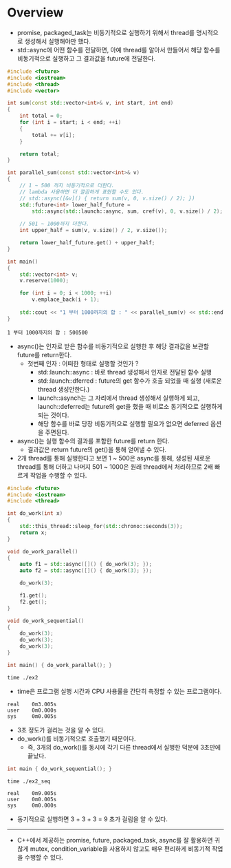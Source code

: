 # Overview
- promise, packaged_task는 비동기적으로 실행하기 위해서 thread를 명시적으로 생성해서 실행해야만 했다.
- std::async에 어떤 함수를 전달하면, 아예 thread를 알아서 만들어서 해당 함수를 비동기적으로 실행하고 그 결과값을 future에 전달한다.

```cpp
#include <future>
#include <iostream>
#include <thread>
#include <vector>

int sum(const std::vector<int>& v, int start, int end)
{
    int total = 0;
    for (int i = start; i < end; ++i)
    {
        total += v[i];
    }

    return total;
}

int parallel_sum(const std::vector<int>& v)
{
    // 1 ~ 500 까지 비동기적으로 더한다.
    // lambda 사용하면 더 깔끔하게 표현할 수도 있다.
    // std::async([&v]() { return sum(v, 0, v.size() / 2); })
    std::future<int> lower_half_future =
        std::async(std::launch::async, sum, cref(v), 0, v.size() / 2);
    
    // 501 ~ 1000까지 더한다.
    int upper_half = sum(v, v.size() / 2, v.size());

    return lower_half_future.get() + upper_half;
}

int main()
{
    std::vector<int> v;
    v.reserve(1000);

    for (int i = 0; i < 1000; ++i)
        v.emplace_back(i + 1);
    
    std::cout << "1 부터 1000까지의 합 : " << parallel_sum(v) << std::endl;
}
```

```
1 부터 1000까지의 합 : 500500
```
- async()는 인자로 받은 함수를 비동기적으로 실행한 후 해당 결과값을 보관할 future를 return한다.
  - 첫번째 인자 : 어떠한 형태로 실행할 것인가 ?
    - std::launch::async : 바로 thread 생성해서 인자로 전달된 함수 실행
    - std::launch::dferred : future의 get 함수가 호출 되었을 때 실행 (새로운 thread 생성안한다.)
    - launch::asynch는 그 자리에서 thread 생성해서 실행하게 되고, launch::deferred는 future의 get을 했을 때 비로소 동기적으로 실행하게 되는 것이다.
    - 해당 함수를 바로 당장 비동기적으로 실행할 필요가 없으면 deferred 옵션을 주면된다.
- async()는 실행 함수의 결과를 포함한 future를 return 한다.
  - 결과값은 return future의 get()을 통해 얻어낼 수 있다.
- 2개 thread를 통해 실행한다고 보면 1 ~ 500은 async를 통해, 생성된 새로운 thread를 통해 더하고 나머지 501 ~ 1000은 원래 thread에서 처리하므로 2배 빠르게 작업을 수행할 수 있다.

```cpp
#include <future>
#include <iostream>
#include <thread>

int do_work(int x)
{
    std::this_thread::sleep_for(std::chrono::seconds(3));
    return x;
}

void do_work_parallel()
{
    auto f1 = std::async([]() { do_work(3); });
    auto f2 = std::async([]() { do_work(3); });

    do_work(3);

    f1.get();
    f2.get();
}

void do_work_sequential()
{
    do_work(3);
    do_work(3);
    do_work(3);
}
```

```cpp
int main() { do_work_parallel(); }
```

```
time ./ex2
```
- time은 프로그램 실행 시간과 CPU 사용률을 간단히 측정할 수 있는 프로그램이다.

```
real    0m3.005s
user    0m0.000s
sys     0m0.005s
```
- 3초 정도가 걸리는 것을 알 수 있다.
- do_work()를 비동기적으로 호출했기 때문이다.
  - 즉, 3개의 do_work()를 동시에 각기 다른 thread에서 실행한 덕분에 3초만에 끝났다.

```cpp
int main { do_work_sequential(); }
```

```
time ./ex2_seq

real    0m9.005s
user    0m0.005s
sys     0m0.000s
```
- 동기적으로 실행하면 3 + 3 + 3 = 9 초가 걸림을 알 수 있다.
---
- C++에서 제공하는 promise, future, packaged_task, async를 잘 활용하면 귀찮게 mutex, condition_variable을 사용하지 않고도 매우 편리하게 비동기적 작업을 수행할 수 있다.